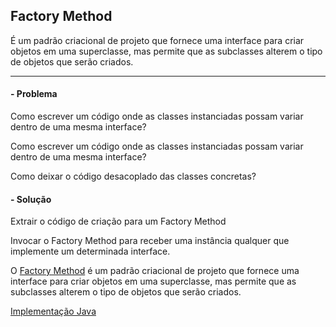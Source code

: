 ## Factory Method

É um padrão criacional de projeto que fornece uma interface para criar objetos em uma superclasse, mas permite que as subclasses alterem o tipo de objetos que serão criados. 

---
#### - Problema

Como escrever um código onde as classes instanciadas possam variar dentro de uma mesma interface? 

Como escrever um código onde as classes instanciadas possam variar dentro de uma mesma interface? 

Como deixar o código desacoplado das classes concretas? 

#### - Solução

Extrair o código de criação para um Factory Method

Invocar o Factory Method para receber uma instância qualquer que implemente um determinada interface.





O [Factory Method](https://refactoring.guru/pt-br/design-patterns/factory-method) é um padrão criacional de projeto que fornece uma interface para criar objetos em uma superclasse, mas permite que as subclasses alterem o tipo de objetos que serão criados.

[Implementação Java](factory_method/java)

